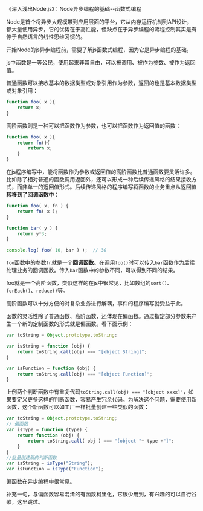 《深入浅出Node.js》：Node异步编程的基础--函数式编程

Node是首个将异步大规模带到应用层面的平台，它从内存运行机制到API设计，都大量使用异步，它的优势在于高性能，但缺点在于异步编程的流程控制其实是有悖于自然语言的线性思维习惯的。

开始Node的js异步编程前，需要了解js函数式编程，因为它是异步编程的基础。

js中函数是一等公民，使用起来非常自由，可以被调用、被作为参数、被作为返回值。

普通函数可以接收基本的数据类型或对象引用作为参数，返回的也是基本数据类型或对象引用：
```javascript
function foo( x ){
    return x;
}
```
高阶函数则是一种可以把函数作为参数，也可以把函数作为返回值的函数：
```javascript
function foo( x ){
    return fn(){
        return x;
    }
}
```
在js程序编写中，能将函数作为参数或返回值的高阶函数比普通函数要灵活许多。比如除了相对普通的函数调用返回外，还可以形成一种后续传递风格的结果接收方式，而非单一的返回值形式。后续传递风格的程序编写将函数的业务重点从返回值**转移到了回调函数中**：
```javascript
function foo( x, fn ) {
    return fn( x );
}

function bar( y ) {
    return y*3;
}

console.log( foo( 10, bar ) );  // 30
```
`foo`函数中的参数`fn`就是一个**回调函数**。在调用`foo()`时可以传入`bar`函数作为后续处理业务的回调函数。传入`bar`函数中的参数不同，可以得到不同的结果。

foo就是一个高阶函数，类似这样的在js中很常见，比如数组的`sort()`、`forEach()`、`reduce()`等。

高阶函数可以十分方便的对复杂业务进行解耦，事件的程序编写就受益于此。

函数的灵活性除了普通函数、高阶函数，还体现在偏函数。通过指定部分参数来产生一个新的定制函数的形式就是偏函数。看下面示例：
```javascript
var toString = Object.prototype.toString;

var isString = function (obj) {
    return toString.call(obj) === "[object String]";
}

var isFunction = function (obj) {
    return toString.call(obj) === "[object Function]";
}
```
上例两个判断函数中有重复代码`toString.call(obj) === "[object xxxx]"`，如果要定义更多这样的判断函数，容易产生冗余代码。为解决这个问题，需要使用新函数，这个新函数可以如工厂一样批量创建一些类似的函数：
```javascript
var toString = Object.prototype.toString;
// 偏函数
var isType = function (type) {
    return function (obj) {
        return toString.call( obj ) === "[object "+ type +"]";
    }
}
//批量创建新的判断函数
var isString = isType("String");
var isFunction = isType("Function");
```
偏函数在异步编程中很常见。

补充一句，与偏函数容易混淆的有函数柯里化，它很少用到，有兴趣的可以自行谷歌，这里跳过。